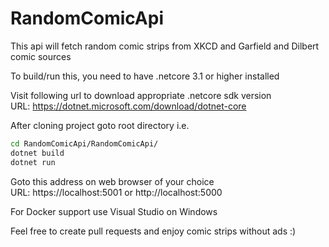 # RandomComicApi
This api will fetch random comic strips from XKCD and Garfield and Dilbert comic sources

To build/run this, you need to have .netcore 3.1 or higher installed

Visit following url to download appropriate .netcore sdk version <br/>
URL: https://dotnet.microsoft.com/download/dotnet-core

After cloning project goto root directory i.e.

```zsh
cd RandomComicApi/RandomComicApi/
dotnet build
dotnet run
```

Goto this address on web browser of your choice <br/>
URL: https://localhost:5001 or http://localhost:5000

For Docker support use Visual Studio on Windows

Feel free to create pull requests and enjoy comic strips without ads :)
